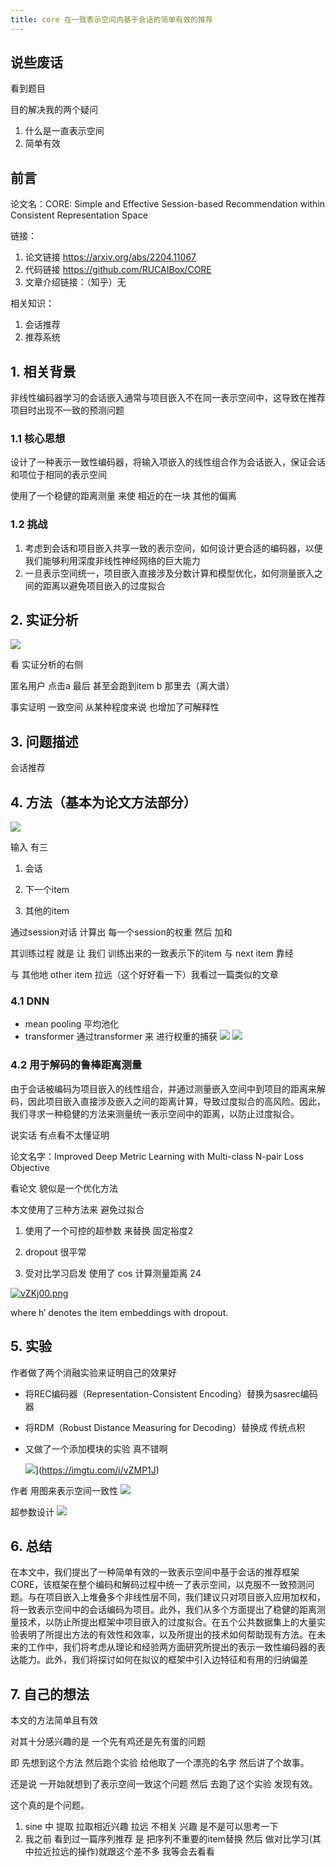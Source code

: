 ```yaml
---
title: core 在一致表示空间内基于会话的简单有效的推荐
---
```


## 说些废话

看到题目 

目的解决我的两个疑问

1. 什么是一直表示空间
2. 简单有效

## 前言

论文名：CORE: Simple and Effective Session-based Recommendation
within Consistent Representation Space

链接：

1. 论文链接 https://arxiv.org/abs/2204.11067
2. 代码链接 https://github.com/RUCAIBox/CORE
3. 文章介绍链接：（知乎）无

相关知识：

1. 会话推荐
2. 推荐系统

## 1. 相关背景

非线性编码器学习的会话嵌入通常与项目嵌入不在同一表示空间中，这导致在推荐项目时出现不一致的预测问题 

### 1.1 核心思想

设计了一种表示一致性编码器，将输入项嵌入的线性组合作为会话嵌入，保证会话和项位于相同的表示空间 

使用了一个稳健的距离测量 来使 相近的在一块 其他的偏离

### 1.2 挑战

1.  考虑到会话和项目嵌入共享一致的表示空间，如何设计更合适的编码器，以便我们能够利用深度非线性神经网络的巨大能力 
2.   一旦表示空间统一，项目嵌入直接涉及分数计算和模型优化，如何测量嵌入之间的距离以避免项目嵌入的过度拟合 

## 2. 实证分析
[![](https://s1.ax1x.com/2022/08/03/vZMphF.png)](https://imgtu.com/i/vZMphF)


看 实证分析的右侧

匿名用户 点击a 最后 甚至会跑到item b 那里去（离大谱）

事实证明 一致空间 从某种程度来说 也增加了可解释性

## 3. 问题描述

会话推荐

## 4. 方法（基本为论文方法部分）

[![](https://s1.ax1x.com/2022/08/03/vZMStU.png)](https://imgtu.com/i/vZMStU)

输入 有三

1. 会话

2. 下一个item

3. 其他的item

通过session对话 计算出 每一个session的权重 然后 加和

其训练过程 就是 让 我们 训练出来的一致表示下的item 与 next item 靠经

与 其他地 other item 拉远（这个好好看一下）我看过一篇类似的文章

### 4.1 DNN

- mean pooling
平均池化
- transformer
通过transformer 来 进行权重的捕获
[![](https://s1.ax1x.com/2022/08/03/vZKzkT.png)](https://imgtu.com/i/vZKzkT)
[![](https://s1.ax1x.com/2022/08/03/vZKv7V.png)](https://imgtu.com/i/vZKv7V)
### 4.2 用于解码的鲁棒距离测量

由于会话被编码为项目嵌入的线性组合，并通过测量嵌入空间中到项目的距离来解码，因此项目嵌入直接涉及嵌入之间的距离计算，导致过度拟合的高风险。因此，我们寻求一种稳健的方法来测量统一表示空间中的距离，以防止过度拟合。 

说实话 有点看不太懂证明

论文名字：Improved Deep Metric Learning with Multi-class N-pair Loss Objective

看论文 貌似是一个优化方法

本文使用了三种方法来 避免过拟合

1. 使用了一个可控的超参数 来替换 固定裕度2

2. dropout 很平常

3. 受对比学习启发 使用了 cos 计算测量距离 24

[![vZKj00.png](https://s1.ax1x.com/2022/08/03/vZKj00.png)](https://imgtu.com/i/vZKj00)

   where h′ denotes the item embeddings with dropout.

## 5. 实验

作者做了两个消融实验来证明自己的效果好

- 将REC编码器（Representation-Consistent Encoding）替换为sasrec编码器

- 将RDM（Robust Distance Measuring for Decoding）替换成 传统点积

- 又做了一个添加模块的实验 真不错啊

  ![](https://s1.ax1x.com/2022/08/03/vZMP1J.png)](https://imgtu.com/i/vZMP1J)

作者 用图来表示空间一致性
[![](https://s1.ax1x.com/2022/08/03/vZMCp4.png)](https://imgtu.com/i/vZMCp4)

超参数设计
[![](https://s1.ax1x.com/2022/08/03/vZMic9.png)](https://imgtu.com/i/vZMic9)


## 6. 总结

在本文中，我们提出了一种简单有效的一致表示空间中基于会话的推荐框架CORE，该框架在整个编码和解码过程中统一了表示空间，以克服不一致预测问题。与在项目嵌入上堆叠多个非线性层不同，我们建议只对项目嵌入应用加权和，将一致表示空间中的会话编码为项目。此外，我们从多个方面提出了稳健的距离测量技术，以防止所提出框架中项目嵌入的过度拟合。在五个公共数据集上的大量实验表明了所提出方法的有效性和效率，以及所提出的技术如何帮助现有方法。在未来的工作中，我们将考虑从理论和经验两方面研究所提出的表示一致性编码器的表达能力。此外，我们将探讨如何在拟议的框架中引入边特征和有用的归纳偏差 

## 7. 自己的想法

本文的方法简单且有效 

对其十分感兴趣的是 一个先有鸡还是先有蛋的问题

即 先想到这个方法 然后跑个实验 给他取了一个漂亮的名字 然后讲了个故事。 

还是说 一开始就想到了表示空间一致这个问题 然后 去跑了这个实验 发现有效。

这个真的是个问题。

1. sine 中 提取 拉取相近兴趣 拉远 不相关 兴趣 是不是可以思考一下
2. 我之前 看到过一篇序列推荐 是 把序列不重要的item替换 然后 做对比学习(其中拉近拉远的操作)就跟这个差不多 我等会去看看